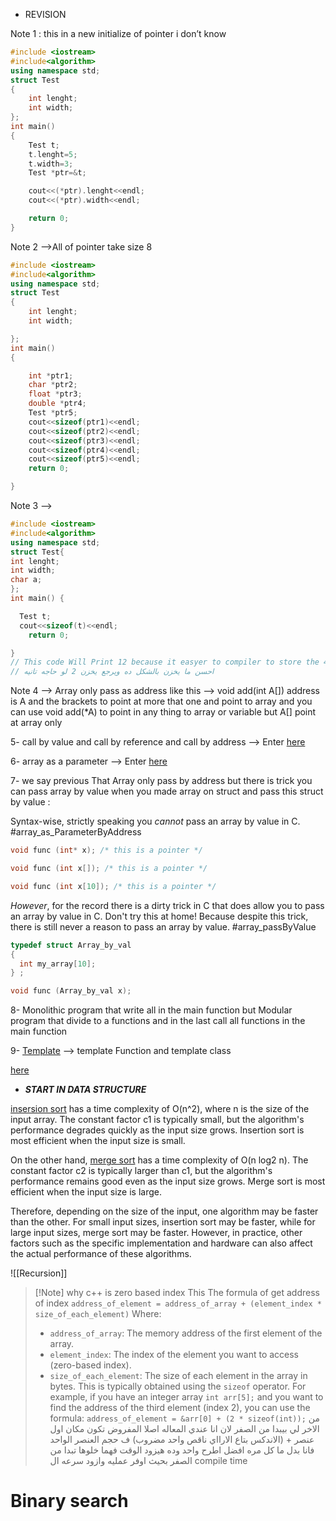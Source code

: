 - REVISION

Note 1 : this in a new initialize of pointer i don’t know

```cpp
#include <iostream>
#include<algorithm>
using namespace std;
struct Test
{
    int lenght;
    int width;
};
int main()
{
    Test t;
    t.lenght=5;
    t.width=3;
    Test *ptr=&t;

    cout<<(*ptr).lenght<<endl;
    cout<<(*ptr).width<<endl;

    return 0;
}

```

Note 2 —>All of pointer take size 8

```cpp
#include <iostream>
#include<algorithm>
using namespace std;
struct Test
{
    int lenght;
    int width;

};
int main()
{

    int *ptr1;
    char *ptr2;
    float *ptr3;
    double *ptr4;
    Test *ptr5;
    cout<<sizeof(ptr1)<<endl;
    cout<<sizeof(ptr2)<<endl;
    cout<<sizeof(ptr3)<<endl;
    cout<<sizeof(ptr4)<<endl;
    cout<<sizeof(ptr5)<<endl;
    return 0;

}
```

Note 3 —>

```cpp
#include <iostream>
#include<algorithm>
using namespace std;
struct Test{
int lenght;
int width;
char a;
};
int main() {

  Test t;
  cout<<sizeof(t)<<endl;
    return 0;

}
// This code Will Print 12 because it easyer to compiler to store the 4 4 4 
// احسن ما يخزن بالشكل ده ويرجع يخزن 2 لو حاجه تانيه
```

Note 4 —> Array only pass as address like this —> void add(int A[]) address is A and the brackets to point at more that one and point to array and you can use void add(*A) to point in any thing to array or variable but A[] point at array only

5- call by value and call by reference and call by address —> Enter [here](https://pencilprogrammer.com/cpp-tutorials/call-by-value-reference-address/)

6- array as a parameter —> Enter [here](https://www.tutorialspoint.com/cplusplus/cpp_passing_arrays_to_functions.htm)

7- we say previous That Array only pass by address but there is trick you can pass array by value when you made array on struct and pass this struct by value :

Syntax-wise, strictly speaking you _cannot_ pass an array by value in C.
#array_as_ParameterByAddress

```cpp
void func (int* x); /* this is a pointer */

void func (int x[]); /* this is a pointer */

void func (int x[10]); /* this is a pointer */

```

_However_, for the record there is a dirty trick in C that does allow you to pass an array by value in C. Don't try this at home! Because despite this trick, there is still never a reason to pass an array by value.
#array_passByValue

```cpp
typedef struct Array_by_val
{
  int my_array[10];
} ;

void func (Array_by_val x);
```

8- Monolithic program that write all in the main function but Modular program that divide to a functions and in the last call all functions in the main function

9- [Template](https://www.geeksforgeeks.org/templates-cpp/) —> template Function and template class

[here](https://www.geeksforgeeks.org/templates-cpp/)

- _**START IN DATA STRUCTURE**_

[insersion sort](https://www.geeksforgeeks.org/insertion-sort/) has a time complexity of O(n^2), where n is the size of the input array. The constant factor c1 is typically small, but the algorithm's performance degrades quickly as the input size grows. Insertion sort is most efficient when the input size is small.

On the other hand, [merge sort](https://www.geeksforgeeks.org/merge-sort/) has a time complexity of O(n log2 n). The constant factor c2 is typically larger than c1, but the algorithm's performance remains good even as the input size grows. Merge sort is most efficient when the input size is large.

Therefore, depending on the size of the input, one algorithm may be faster than the other. For small input sizes, insertion sort may be faster, while for large input sizes, merge sort may be faster. However, in practice, other factors such as the specific implementation and hardware can also affect the actual performance of these algorithms.

![[Recursion]]


>[!Note] why c++ is zero based index
> This The formula of get address of index
>`address_of_element = address_of_array + (element_index * size_of_each_element)`
>Where:
>- `address_of_array`: The memory address of the first element of the array.
>- `element_index`: The index of the element you want to access (zero-based index).
>- `size_of_each_element`: The size of each element in the array in bytes. This is typically obtained using the `sizeof` operator.
>For example, if you have an integer array `int arr[5];` and you want to find the address of the third element (index 2), you can use the formula:
>`address_of_element = &arr[0] + (2 * sizeof(int));`
>من الاخر لي بيبدا من الصفر لان انا عندي المعاله اصلا المفروض تكون 
>مكان اول عنصر + (الاندكس بتاع الارااي ناقص واحد مضروب) ف حجم العنصر الواحد
>فانا بدل ما كل مره افضل اطرح واحد وده هيزود الوقت فهما خلوها تبدا من الصفر بحيث اوفر عمليه وازود سرعه ال compile time

# Binary search




 

